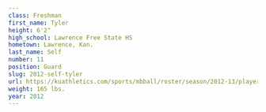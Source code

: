 ```yaml
---
class: Freshman
first_name: Tyler
height: 6'2"
high_school: Lawrence Free State HS
hometown: Lawrence, Kan.
last_name: Self
number: 11
position: Guard
slug: 2012-self-tyler
url: https://kuathletics.com/sports/mbball/roster/season/2012-13/player/tyler-self/
weight: 165 lbs.
year: 2012
---
```

